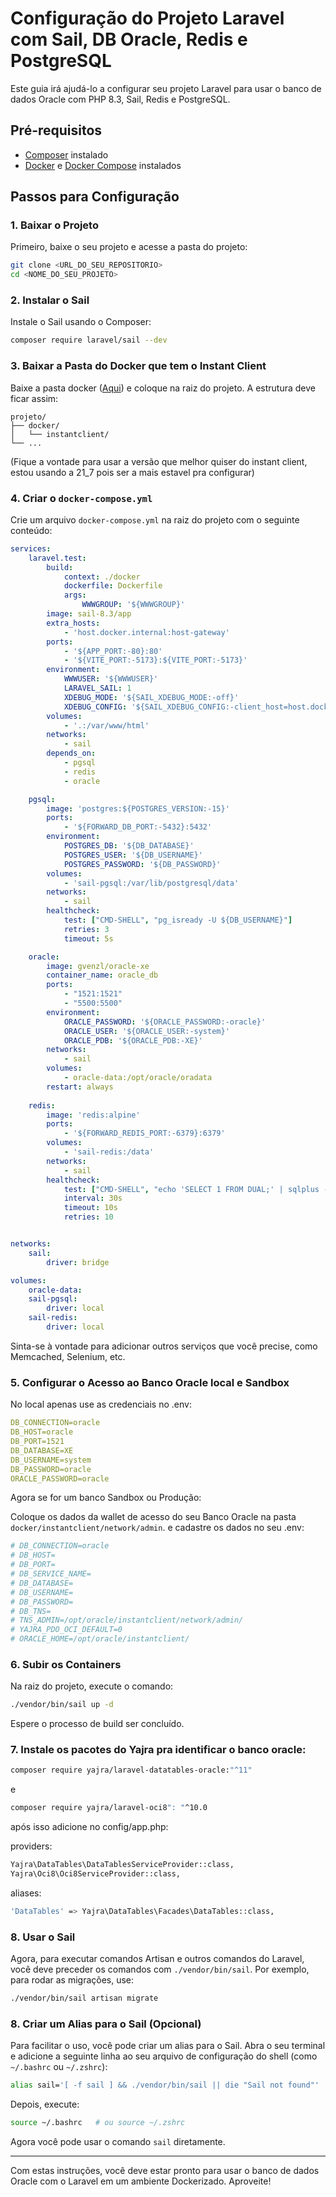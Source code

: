 # Configuração do Projeto Laravel com Sail, DB Oracle, Redis e PostgreSQL

Este guia irá ajudá-lo a configurar seu projeto Laravel para usar o banco de dados Oracle com PHP 8.3, Sail, Redis e PostgreSQL.

## Pré-requisitos

- [Composer](https://getcomposer.org/) instalado
- [Docker](https://www.docker.com/) e [Docker Compose](https://docs.docker.com/compose/) instalados

## Passos para Configuração

### 1. Baixar o Projeto

Primeiro, baixe o seu projeto e acesse a pasta do projeto:

```bash
git clone <URL_DO_SEU_REPOSITORIO>
cd <NOME_DO_SEU_PROJETO>
```

### 2. Instalar o Sail

Instale o Sail usando o Composer:

```bash
composer require laravel/sail --dev
```

### 3. Baixar a Pasta do Docker que tem o Instant Client

Baixe a pasta docker ([Aqui](https://drive.google.com/file/d/1U-RGWV4FMjPu-O6ri9OlRrn2UogG2t7D/view?usp=drive_link)) e coloque na raiz do projeto. A estrutura deve ficar assim:

```
projeto/
├── docker/
│   └── instantclient/
└── ...
```

(Fique a vontade para usar a versão que melhor quiser do instant client, estou usando a 21_7 pois ser a mais estavel pra configurar)

### 4. Criar o `docker-compose.yml`

Crie um arquivo `docker-compose.yml` na raiz do projeto com o seguinte conteúdo:

```yaml
services:
    laravel.test:
        build:
            context: ./docker
            dockerfile: Dockerfile
            args:
                WWWGROUP: '${WWWGROUP}'
        image: sail-8.3/app
        extra_hosts:
            - 'host.docker.internal:host-gateway'
        ports:
            - '${APP_PORT:-80}:80'
            - '${VITE_PORT:-5173}:${VITE_PORT:-5173}'
        environment:
            WWWUSER: '${WWWUSER}'
            LARAVEL_SAIL: 1
            XDEBUG_MODE: '${SAIL_XDEBUG_MODE:-off}'
            XDEBUG_CONFIG: '${SAIL_XDEBUG_CONFIG:-client_host=host.docker.internal}'
        volumes:
            - '.:/var/www/html'
        networks:
            - sail
        depends_on:
            - pgsql
            - redis
            - oracle

    pgsql:
        image: 'postgres:${POSTGRES_VERSION:-15}'
        ports:
            - '${FORWARD_DB_PORT:-5432}:5432'
        environment:
            POSTGRES_DB: '${DB_DATABASE}'
            POSTGRES_USER: '${DB_USERNAME}'
            POSTGRES_PASSWORD: '${DB_PASSWORD}'
        volumes:
            - 'sail-pgsql:/var/lib/postgresql/data'
        networks:
            - sail
        healthcheck:
            test: ["CMD-SHELL", "pg_isready -U ${DB_USERNAME}"]
            retries: 3
            timeout: 5s

    oracle:
        image: gvenzl/oracle-xe
        container_name: oracle_db
        ports:
            - "1521:1521"
            - "5500:5500"  
        environment:
            ORACLE_PASSWORD: '${ORACLE_PASSWORD:-oracle}'
            ORACLE_USER: '${ORACLE_USER:-system}'
            ORACLE_PDB: '${ORACLE_PDB:-XE}'
        networks:
            - sail
        volumes:
            - oracle-data:/opt/oracle/oradata
        restart: always
        
    redis:
        image: 'redis:alpine'
        ports:
            - '${FORWARD_REDIS_PORT:-6379}:6379'
        volumes:
            - 'sail-redis:/data'
        networks:
            - sail
        healthcheck:
            test: ["CMD-SHELL", "echo 'SELECT 1 FROM DUAL;' | sqlplus -s system/${ORACLE_PASSWORD}@localhost:1521/XEPDB1"]
            interval: 30s
            timeout: 10s
            retries: 10


networks:
    sail:
        driver: bridge

volumes:
    oracle-data:
    sail-pgsql:
        driver: local
    sail-redis:
        driver: local
```

Sinta-se à vontade para adicionar outros serviços que você precise, como Memcached, Selenium, etc.

### 5. Configurar o Acesso ao Banco Oracle local e Sandbox
No local apenas use as credenciais no .env:

```yaml
DB_CONNECTION=oracle
DB_HOST=oracle
DB_PORT=1521
DB_DATABASE=XE
DB_USERNAME=system
DB_PASSWORD=oracle
ORACLE_PASSWORD=oracle
```

Agora se for um banco Sandbox ou Produção:

Coloque os dados da wallet de acesso do seu Banco Oracle na pasta `docker/instantclient/network/admin`.
e cadastre os dados no seu .env:

```yaml
# DB_CONNECTION=oracle
# DB_HOST=
# DB_PORT=
# DB_SERVICE_NAME=
# DB_DATABASE=
# DB_USERNAME= 
# DB_PASSWORD=
# DB_TNS=
# TNS_ADMIN=/opt/oracle/instantclient/network/admin/
# YAJRA_PDO_OCI_DEFAULT=0
# ORACLE_HOME=/opt/oracle/instantclient/
```

### 6. Subir os Containers

Na raiz do projeto, execute o comando:

```bash
./vendor/bin/sail up -d
```

Espere o processo de build ser concluído.

### 7. Instale os pacotes do Yajra pra identificar o banco oracle:
```bash
composer require yajra/laravel-datatables-oracle:"^11"
```
e
```bash
composer require yajra/laravel-oci8": "^10.0
```

após isso adicione no config/app.php:

providers:
```bash
Yajra\DataTables\DataTablesServiceProvider::class,
Yajra\Oci8\Oci8ServiceProvider::class,
```

aliases: 
```bash
'DataTables' => Yajra\DataTables\Facades\DataTables::class,
```

### 8. Usar o Sail

Agora, para executar comandos Artisan e outros comandos do Laravel, você deve preceder os comandos com `./vendor/bin/sail`. Por exemplo, para rodar as migrações, use:

```bash
./vendor/bin/sail artisan migrate
```

### 8. Criar um Alias para o Sail (Opcional)

Para facilitar o uso, você pode criar um alias para o Sail. Abra o seu terminal e adicione a seguinte linha ao seu arquivo de configuração do shell (como `~/.bashrc` ou `~/.zshrc`):

```bash
alias sail='[ -f sail ] && ./vendor/bin/sail || die "Sail not found"'
```

Depois, execute:

```bash
source ~/.bashrc   # ou source ~/.zshrc
```

Agora você pode usar o comando `sail` diretamente.

---

Com estas instruções, você deve estar pronto para usar o banco de dados Oracle com o Laravel em um ambiente Dockerizado. Aproveite!
